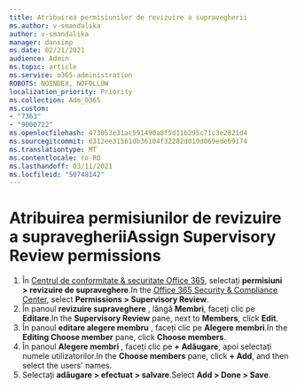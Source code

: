 ```yaml
---
title: Atribuirea permisiunilor de revizuire a supravegherii
ms.author: v-smandalika
author: v-smandalika
manager: dansimp
ms.date: 02/21/2021
audience: Admin
ms.topic: article
ms.service: o365-administration
ROBOTS: NOINDEX, NOFOLLOW
localization_priority: Priority
ms.collection: Adm_O365
ms.custom:
- "7363"
- "9000722"
ms.openlocfilehash: 473053e31ac591490a8f5d11b295c71c3e2821d4
ms.sourcegitcommit: 6312ee31561db36104f32282d019d069ede69174
ms.translationtype: MT
ms.contentlocale: ro-RO
ms.lasthandoff: 03/11/2021
ms.locfileid: "50748142"
---
```

# <a name="assign-supervisory-review-permissions"></a><span data-ttu-id="252a6-102">Atribuirea permisiunilor de revizuire a supravegherii</span><span class="sxs-lookup"><span data-stu-id="252a6-102">Assign Supervisory Review permissions</span></span>

1. <span data-ttu-id="252a6-103">În [Centrul de conformitate & securitate Office 365](https://sip.protection.office.com/homepage), selectați **permisiuni > revizuire de supraveghere**.</span><span class="sxs-lookup"><span data-stu-id="252a6-103">In the [Office 365 Security & Compliance Center](https://sip.protection.office.com/homepage), select **Permissions > Supervisory Review**.</span></span>
2. <span data-ttu-id="252a6-104">În panoul **revizuire supraveghere** , lângă **Membri**, faceți clic pe **Editare**.</span><span class="sxs-lookup"><span data-stu-id="252a6-104">In the **Supervisory Review** pane, next to **Members**, click **Edit**.</span></span>
3. <span data-ttu-id="252a6-105">În panoul **editare alegere membru** , faceți clic pe **Alegere membri**.</span><span class="sxs-lookup"><span data-stu-id="252a6-105">In the **Editing Choose member** pane, click **Choose members**.</span></span>
4. <span data-ttu-id="252a6-106">În panoul **Alegere membri** , faceți clic pe **+ Adăugare**, apoi selectați numele utilizatorilor.</span><span class="sxs-lookup"><span data-stu-id="252a6-106">In the **Choose members** pane, click **+ Add**, and then select the users' names.</span></span>
5. <span data-ttu-id="252a6-107">Selectați **adăugare > efectuat > salvare**.</span><span class="sxs-lookup"><span data-stu-id="252a6-107">Select **Add > Done > Save**.</span></span>